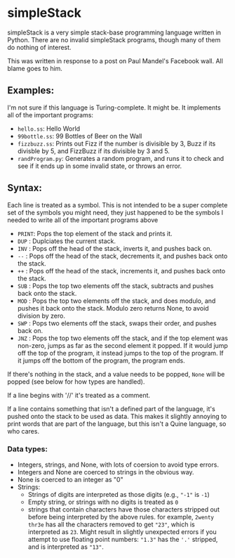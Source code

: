 # simpleStack

simpleStack is a very simple stack-base programming language written in Python.
There are no invalid simpleStack programs, though many of them do nothing of
interest.

This was written in response to a post on Paul Mandel's Facebook wall. All blame
goes to him.


## Examples:

I'm not sure if this language is Turing-complete. It might be. It implements all
of the important programs:

*  `hello.ss`: Hello World
*  `99bottle.ss`: 99 Bottles of Beer on the Wall
*  `fizzbuzz.ss`: Prints out Fizz if the number is divisible by 3, Buzz if its
   divisble by 5, and FizzBuzz if its divisible by 3 and 5.
*   `randProgram.py`: Generates a random program, and runs it to check and see
    if it ends up in some invalid state, or throws an error.

## Syntax:

Each line is treated as a symbol. This is not intended to be a super complete
set of the symbols you might need, they just happened to be the symbols I needed
to write all of the important programs above

 * `PRINT`: Pops the top element of the stack and prints it.
 * `DUP`  : Duplciates the current stack.
 * `INV`  : Pops off the head of the stack, inverts it, and pushes back on.
 * `--`   : Pops off the head of the stack, decrements it, and pushes back onto
            the stack.
 * `++`   : Pops off the head of the stack, increments it, and pushes back onto
            the stack.
 * `SUB`  : Pops the top two elements off the stack, subtracts and pushes back
            onto the stack.
 * `MOD`  : Pops the top two elements off the stack, and does modulo, and pushes
            it back onto the stack. Modulo zero returns None, to avoid division
            by zero.
 * `SWP`  : Pops two elements off the stack, swaps their order, and pushes back
            on.
 * `JNZ`  : Pops the top two elements off the stack, and if the top element was
            non-zero, jumps as far as the second element it popped.  If it would
            jump off the top of the program, it instead jumps to the top of the
            program.  If it jumps off the bottom of the program, the program
            ends.

If there's nothing in the stack, and a value needs to be popped, `None` will be
popped (see below for how types are handled).

If a line begins with '//' it's treated as a comment.

If a line contains something that isn't a defined part of the language, it's
pushed onto the stack to be used as data. This makes it slightly annoying to
print words that are part of the language, but this isn't a Quine language, so
who cares.

### Data types:
  * Integers, strings, and None, with lots of coersion to avoid type errors.
  * Integers and None are coerced to strings in the obvious way.
  * None is coerced to an integer as "0"
  * Strings:
     * Strings of digits are interpreted as those digits (e.g., `"-1"` is `-1`)
     * Empty string, or strings with no digits is treated as `0`
     * strings that contain characters have those characters stripped out before
      being interpreted by the above rules. for example, `2wenty thr3e` has all
      the characters removed to get `"23"`, which is interpreted as `23`.
      Might result in slightly unexpected errors if you attempt to use floating
      point numbers: `"1.3"` has the `'.'` stripped, and is interpreted as `"13"`.
